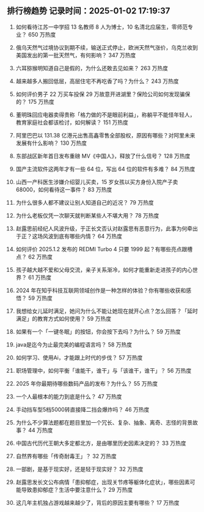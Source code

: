 
## 排行榜趋势 记录时间：2025-01-02 17:19:37
  
  1. 如何看待江苏一中学招 13 名教师 8 人为博士，10 名清北应届生，零师范专业？ 650 万热度
    
  2. 俄乌天然气过境协议到期不续，输送正式停止，欧洲天然气涨价，乌克兰收到美国发出的第一批天然气，有何影响？ 347 万热度
    
  3. 六耳猕猴明知道自己是假的，为什么还敢去见如来？ 263 万热度
    
  4. 越来越多人搬回低层，高层住宅不再吃香了吗？为什么？ 243 万热度
    
  5. 如何评价男子 22 万买车投保 29 万故意开进湖里？保险公司如何发现骗保的？ 175 万热度
    
  6. 董明珠回应电器卖得贵称「格力做的不是眼前利益」，称躺平不能怪年轻人，教育家庭社会都该检讨，如何解读？ 151 万热度
    
  7. 阿里巴巴以 131.38 亿港元出售高鑫零售全部股权，原因有哪些？对阿里未来发展有什么影响？ 130 万热度
    
  8. 东部战区新年首日发布重磅 MV《中国人》，释放了什么信号？ 128 万热度
    
  9. 国产主流软件这两年才有一些 64 位，写出 64 位的软件有多难？ 84 万热度
    
  10. 山西一产科医生涉嫌介绍婴儿买卖，15 岁女孩以买方身份入院产子卖 68000，如何看待这一事件？ 83 万热度
    
  11. 为什么很多人都不建议让别人知道自己的近况？ 79 万热度
    
  12. 为什么老板仅凭一次聊天就判断某些人不堪大用？ 78 万热度
    
  13. 赵露思前经纪人风波升级，于正长文否认对赵露思有恶意行为，此事为何牵出于正？这场风波到底有哪些内情？ 64 万热度
    
  14. 如何评价 2025.1.2 发布的 REDMI Turbo 4 只要 1999 起？有哪些亮点跟槽点？ 62 万热度
    
  15. 孩子越大越不爱和父母交流，亲子关系渐冷，如何才能重新走进孩子的内心世界？ 61 万热度
    
  16. 2024 年在知乎科技互联网领域创作是一种怎样的体验？你有哪些收获和感悟？ 59 万热度
    
  17. 我想给女儿延时满足，她问为什么不能让她现在就开心点？怎么回答？「延时满足」的教育方式如何使用？ 59 万热度
    
  18. 如果有一个「一键冬眠」的按钮，你会按下去吗？为什么？ 59 万热度
    
  19. java是迄今为止最完美的编程语言吗？ 58 万热度
    
  20. 如何学习、使用Ai，才能跟上时代的步伐？ 57 万热度
    
  21. 职场管理中，如何平衡「谁能干，谁干」与「该谁干，谁干」？ 56 万热度
    
  22. 2025 年你最期待哪些数码产品的发布？为什么？ 55 万热度
    
  23. 一个人最根本的能力到底是什么？ 47 万热度
    
  24. 手动挡车型5档5000转直接降二挡会爆炸吗？ 46 万热度
    
  25. 为什么不少算法题都在题目里加一个冗长、复杂、抽象、离奇、志怪的背景故事？ 44 万热度
    
  26. 中国古代历代王朝大多定都北方，是由哪里历史因素决定的？ 33 万热度
    
  27. 自然界有哪些「传奇耐毒王」？ 32 万热度
    
  28. 一部剧，是基于现实好，还是轻于现实好？ 32 万热度
    
  29. 赵露思发长文公布病情「患抑郁症，出现关节疼等躯体化症状」，哪些因素可能导致患抑郁症？生活中要注意什么？ 29 万热度
    
  30. 这几年主机独占游戏越来越少了，背后的原因主要有哪些？ 17 万热度
    